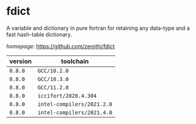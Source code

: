 # fdict

A variable and dictionary in pure fortran for retaining any data-type and a fast hash-table dictionary.

*homepage*: <https://github.com/zerothi/fdict>

version | toolchain
--------|----------
``0.8.0`` | ``GCC/10.2.0``
``0.8.0`` | ``GCC/10.3.0``
``0.8.0`` | ``GCC/11.2.0``
``0.8.0`` | ``iccifort/2020.4.304``
``0.8.0`` | ``intel-compilers/2021.2.0``
``0.8.0`` | ``intel-compilers/2021.4.0``
